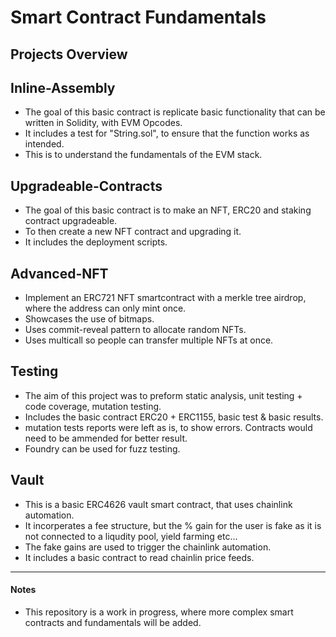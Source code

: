 # Smart Contract Fundamentals

## Projects Overview

## Inline-Assembly
- The goal of this basic contract is replicate basic functionality that can be written in Solidity, with EVM Opcodes.
- It includes a test for "String.sol", to ensure that the function works as intended.
- This is to understand the fundamentals of the EVM stack.

## Upgradeable-Contracts
- The goal of this basic contract is to make an NFT, ERC20 and staking contract upgradeable.
- To then create a new NFT contract and upgrading it.
- It includes the deployment scripts.

## Advanced-NFT
- Implement an ERC721 NFT smartcontract with a merkle tree airdrop, where the address can only mint once.
- Showcases the use of bitmaps.
- Uses commit-reveal pattern to allocate random NFTs.
- Uses multicall so people can transfer multiple NFTs at once.

## Testing
- The aim of this project was to preform static analysis, unit testing + code coverage, mutation testing.
- Includes the basic contract ERC20 + ERC1155, basic test & basic results.
- mutation tests reports were left as is, to show errors. Contracts would need to be ammended for better result.
- Foundry can be used for fuzz testing. 

## Vault
- This is a basic ERC4626 vault smart contract, that uses chainlink automation.
- It incorperates a fee structure, but the % gain for the user is fake as it is not
connected to a liqudity pool, yield farming etc...
- The fake gains are used to trigger the chainlink automation.
- It includes a basic contract to read chainlin price feeds.
---------------------------------------------------------------------------------
#### Notes
- This repository is a work in progress, where more complex smart contracts and fundamentals will be added.
